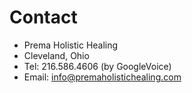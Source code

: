 # Contact

- Prema Holistic Healing
- Cleveland, Ohio
- Tel: 216.586.4606 (by GoogleVoice)
- Email: info@premaholistichealing.com
